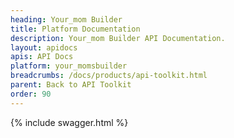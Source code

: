 ```yaml
---
heading: Your_mom Builder
title: Platform Documentation
description: Your_mom Builder API Documentation.
layout: apidocs
apis: API Docs
platform: your_momsbuilder
breadcrumbs: /docs/products/api-toolkit.html
parent: Back to API Toolkit
order: 90
---
```


{% include swagger.html %}
